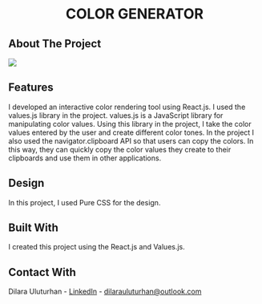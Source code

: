 <div align="center">
  <h1 align="center">COLOR GENERATOR</h1>
</div>

## About The Project
![](https://github.com/dilarauluturhan/color-generator/assets/120499369/1f17286b-459a-462f-89a5-e8f13a2280f8)

## Features
I developed an interactive color rendering tool using React.js. I used the values.js library in the project. values.js is a JavaScript library for manipulating color values. Using this library in the project, I take the color values entered by the user and create different color tones. In the project I also used the navigator.clipboard API so that users can copy the colors. In this way, they can quickly copy the color values they create to their clipboards and use them in other applications.

## Design
In this project, I used Pure CSS for the design.

## Built With
I created this project using the React.js and Values.js.

## Contact With
Dilara Uluturhan - [LinkedIn](https://www.linkedin.com/in/dilarauluturhan/) - dilarauluturhan@outlook.com
